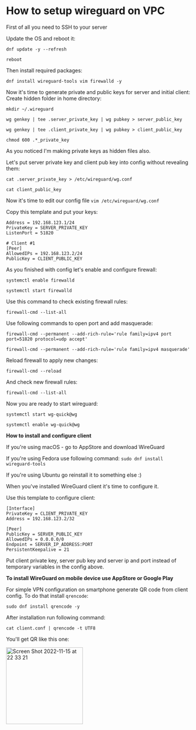 # How to setup wireguard on VPC

First of all you need to SSH to your server

Update the OS and reboot it:

`dnf update -y --refresh`

`reboot`

Then install required packages:

`dnf install wireguard-tools vim firewalld -y`

Now it's time to generate private and public keys for server and initial client:
Create hidden folder in home directory:

`mkdir ~/.wireguard`

`wg genkey | tee .server_private_key | wg pubkey > server_public_key`

`wg genkey | tee .client_private_key | wg pubkey > client_public_key`

`chmod 600 .*_private_key`

As you noticed I'm making private keys as hidden files also. 


Let's put server private key and client pub key into config without revealing them:

`cat .server_private_key > /etc/wireguard/wg.conf`

`cat client_public_key`

Now it's time to edit our config file
`vim /etc/wireguard/wg.conf`

Copy this template and put your keys:

```[Interface]
Address = 192.168.123.1/24
PrivateKey = SERVER_PRIVATE_KEY
ListenPort = 51820

# Client #1
[Peer]
AllowedIPs = 192.168.123.2/24
PublicKey = CLIENT_PUBLIC_KEY
```

As you finished with config let's enable and configure firewall:

`systemctl enable firewalld`

`systemctl start firewalld`

Use this command to check existing firewall rules:

`firewall-cmd --list-all`

Use following commands to open port and add masquerade:

`firewall-cmd --permanent --add-rich-rule='rule family=ipv4 port port=51820 protocol=udp accept'`

`firewall-cmd --permanent --add-rich-rule='rule family=ipv4 masquerade'`

Reload firewall to apply new changes:

`firewall-cmd --reload`

And check new firewall rules:

`firewall-cmd --list-all`

Now you are ready to start wireguard:

`systemctl start wg-quick@wg`

`systemctl enable wg-quick@wg`


**How to install and configure client**

If you're using macOS - go to AppStore and download WireGuard

If you're using Fedora use following command:
`sudo dnf install wireguard-tools`

If you're using Ubuntu go reinstall it to something else :)

When you've installed WireGuard client it's time to configure it. 

Use this template to configure client:

```
[Interface]
PrivateKey = CLIENT_PRIVATE_KEY
Address = 192.168.123.2/32

[Peer]
PublicKey = SERVER_PUBLIC_KEY
AllowedIPs = 0.0.0.0/0
Endpoint = SERVER_IP_ADDRESS:PORT
PersistentKeepalive = 21
```
Put client private key, server pub key and server ip and port instead of temporary variables in the config above.

**To install WireGuard on mobile device use AppStore or Google Play**

For simple VPN configuration on smartphone generate QR code from client config.
To do that install `qrencode`:

`sudo dnf install qrencode -y`

After installation run following command:

`cat client.conf | qrencode -t UTF8`

You'll get QR like this one:

<img width="209" alt="Screen Shot 2022-11-15 at 22 33 21" src="https://user-images.githubusercontent.com/26440100/201974593-17f8d255-fb2d-4966-88b6-4ebb55c5f43f.png">
